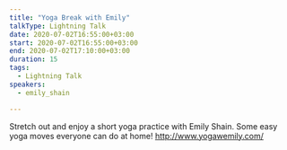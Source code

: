 ```yaml
---
title: "Yoga Break with Emily"
talkType: Lightning Talk
date: 2020-07-02T16:55:00+03:00
start: 2020-07-02T16:55:00+03:00
end: 2020-07-02T17:10:00+03:00
duration: 15
tags:
  - Lightning Talk
speakers:
  - emily_shain

---
```

Stretch out and enjoy a short yoga practice with Emily Shain. 
Some easy yoga moves everyone can do at home! 
http://www.yogawemily.com/
